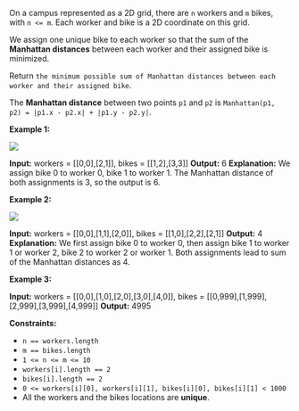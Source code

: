 
On a campus represented as a 2D grid, there are  `n`  workers and  `m`  bikes, with  `n <= m`. Each worker and bike is a 2D coordinate on this grid.

We assign one unique bike to each worker so that the sum of the  **Manhattan distances**  between each worker and their assigned bike is minimized.

Return  `the minimum possible sum of Manhattan distances between each worker and their assigned bike`.

The  **Manhattan distance**  between two points  `p1`  and  `p2`  is  `Manhattan(p1, p2) = |p1.x - p2.x| + |p1.y - p2.y|`.

**Example 1:**

![](https://assets.leetcode.com/uploads/2019/03/06/1261_example_1_v2.png)

**Input:** workers = [[0,0],[2,1]], bikes = [[1,2],[3,3]]
**Output:** 6
**Explanation:**
We assign bike 0 to worker 0, bike 1 to worker 1. The Manhattan distance of both assignments is 3, so the output is 6.

**Example 2:**

![](https://assets.leetcode.com/uploads/2019/03/06/1261_example_2_v2.png)

**Input:** workers = [[0,0],[1,1],[2,0]], bikes = [[1,0],[2,2],[2,1]]
**Output:** 4
**Explanation:**
We first assign bike 0 to worker 0, then assign bike 1 to worker 1 or worker 2, bike 2 to worker 2 or worker 1. Both assignments lead to sum of the Manhattan distances as 4.

**Example 3:**

**Input:** workers = [[0,0],[1,0],[2,0],[3,0],[4,0]], bikes = [[0,999],[1,999],[2,999],[3,999],[4,999]]
**Output:** 4995

**Constraints:**

-   `n == workers.length`
-   `m == bikes.length`
-   `1 <= n <= m <= 10`
-   `workers[i].length == 2`
-   `bikes[i].length == 2`
-   `0 <= workers[i][0], workers[i][1], bikes[i][0], bikes[i][1] < 1000`
-   All the workers and the bikes locations are  **unique**.